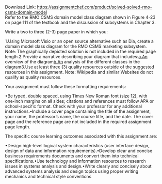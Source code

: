 Download Link: https://assignmentchef.com/product/solved-solved-rmo-csms-domain-model
<br>
Refer to the RMO CSMS domain model class diagram shown in Figure 4-23 on page 111 of the textbook and the discussion of subsystems in Chapter 3.

Write a two to three (2-3) page paper in which you:

1.Using Microsoft Visio or an open source alternative such as Dia, create a domain model class diagram for the RMO CSMS marketing subsystem. Note: The graphically depicted solution is not included in the required page length.2.Provide a narrative describing your diagram that includes:<a href="http://a.an/" target="_blank" rel="nofollow noopener">a.An</a> overview of the diagram<a href="http://b.an/" target="_blank" rel="nofollow noopener">b.An</a> analysis of the different classes in the diagram3.Use at least three (3) quality resources outside of the suggested resources in this assignment. Note: Wikipedia and similar Websites do not qualify as quality resources.

Your assignment must follow these formatting requirements:

•Be typed, double spaced, using Times New Roman font (size 12), with one-inch margins on all sides; citations and references must follow APA or school-specific format. Check with your professor for any additional instructions.•Include a cover page containing the title of the assignment, your name, the professor’s name, the course title, and the date. The cover page and the reference page are not included in the required assignment page length.

The specific course learning outcomes associated with this assignment are:

•Design high-level logical system characteristics (user interface design, design of data and information requirements).•Develop clear and concise business requirements documents and convert them into technical specifications.•Use technology and information resources to research issues in systems analysis and design.•Write clearly and concisely about advanced systems analysis and design topics using proper writing mechanics and technical style conventions.